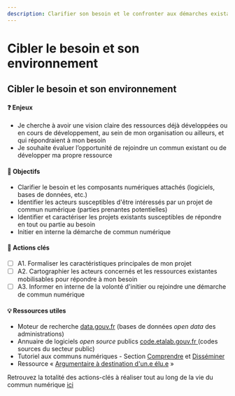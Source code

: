 ```yaml
---
description: Clarifier son besoin et le confronter aux démarches existantes.
---
```


# Cibler le besoin et son environnement

## Cibler le besoin et son environnement

#### ❓ Enjeux

* Je cherche à avoir une vision claire des ressources déjà développées ou en cours de développement, au sein de mon organisation ou ailleurs, et qui répondraient à mon besoin
* Je souhaite évaluer l’opportunité de rejoindre un commun existant ou de développer ma propre ressource

#### 🎯 Objectifs

* Clarifier le besoin et les composants numériques attachés \(logiciels, bases de données, etc.\)
* Identifier les acteurs susceptibles d'être intéressés par un projet de commun numérique \(parties prenantes potentielles\)
* Identifier et caractériser les projets existants susceptibles de répondre en tout ou partie au besoin
* Initier en interne la démarche de commun numérique

#### 📑 Actions clés

* [ ] A1. Formaliser les caractéristiques principales de mon projet
* [ ] A2. Cartographier les acteurs concernés et les ressources existantes mobilisables pour répondre à mon besoin
* [ ] A3. Informer en interne de la volonté d'initier ou rejoindre une démarche de commun numérique

#### 💡 Ressources utiles

* Moteur de recherche [data.gouv.fr](https://www.data.gouv.fr/fr/datasets/) \(bases de données _open data_ des administrations\) 
* Annuaire de logiciels _open source_ publics [code.etalab.gouv.fr ](https://code.etalab.gouv.fr/fr/groups)\(codes sources du secteur public\)
* Tutoriel aux communs numériques - Section [Comprendre](../tutoriel/01-comprendre.md) et [Disséminer](../tutoriel/06-disseminer.md) 
* Ressource « [Argumentaire à destination d'un.e élu.e](../ressources/argumentaires-type-pour-disseminer-les-communs/argumentaire-a-destination-dun.e-elu.e.md) »

Retrouvez la totalité des actions-clés à réaliser tout au long de la vie du commun numérique [ici](../recapitulatif-des-actions-cles.md)

